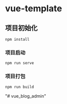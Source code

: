 # vue-template

## 项目初始化
```
npm install
```

### 项目启动
```
npm run serve
```

### 项目打包
```
npm run build
```



"# vue_blog_admin" 
